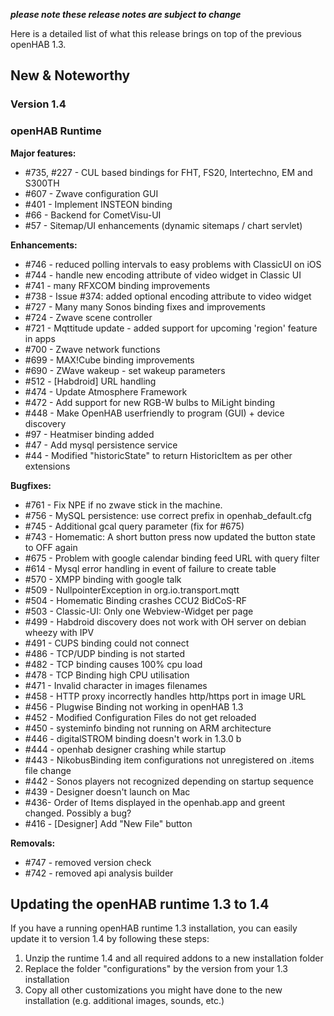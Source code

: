 _**please note these release notes are subject to change**_

Here is a detailed list of what this release brings on top of the previous openHAB 1.3.

## New & Noteworthy

### Version 1.4

### openHAB Runtime

**Major features:**
* #735, #227 - CUL based bindings for FHT, FS20, Intertechno, EM and S300TH 
* #607 - Zwave configuration GUI
* #401 - Implement INSTEON binding
* #66 - Backend for CometVisu-UI
* #57 - Sitemap/UI enhancements (dynamic sitemaps / chart servlet)

**Enhancements:**
* #746 - reduced polling intervals to easy problems with ClassicUI on iOS
* #744 - handle new encoding attribute of video widget in Classic UI
* #741 - many RFXCOM binding improvements
* #738 - Issue #374: added optional encoding attribute to video widget
* #727 - Many many Sonos binding fixes and improvements
* #724 - Zwave scene controller
* #721 - Mqttitude update - added support for upcoming 'region' feature in apps
* #700 - Zwave network functions
* #699 - MAX!Cube binding improvements
* #690 - ZWave wakeup - set wakeup parameters
* #512 - [Habdroid] URL handling 
* #474 - Update Atmosphere Framework
* #472 - Add support for new RGB-W bulbs to MiLight binding
* #448 - Make OpenHAB userfriendly to program (GUI) + device discovery
* #97 - Heatmiser binding added
* #47 - Add mysql persistence service
* #44 - Modified "historicState" to return HistoricItem as per other extensions

**Bugfixes:**
* #761 - Fix NPE if no zwave stick in the machine.
* #756 - MySQL persistence: use correct prefix in openhab_default.cfg
* #745 - Additional gcal query parameter (fix for #675)
* #743 - Homematic: A short button press now updated the button state to OFF again
* #675 - Problem with google calendar binding feed URL with query filter 
* #614 - Mysql error handling in event of failure to create table
* #570 - XMPP binding with google talk
* #509 - NullpointerException in org.io.transport.mqtt 
* #504 - Homematic Binding crashes CCU2 BidCoS-RF 
* #503 - Classic-UI: Only one Webview-Widget per page
* #499 - Habdroid discovery does not work with OH server on debian wheezy with IPV
* #491 - CUPS binding could not connect 
* #486 - TCP/UDP binding is not started
* #482 - TCP binding causes 100&#37; cpu load 
* #478 - TCP Binding high CPU utilisation
* #471 - Invalid character in images filenames 
* #458 - HTTP proxy incorrectly handles http/https port in image URL
* #456 - Plugwise Binding not working in openHAB 1.3
* #452 - Modified Configuration Files do not get reloaded
* #450 - systeminfo binding not running on ARM architecture
* #446 - digitalSTROM binding doesn't work in 1.3.0 b
* #444 - openhab designer crashing while startup 
* #443 - NikobusBinding item configurations not unregistered on .items file change
* #442 - Sonos players not recognized depending on startup sequence
* #439 - Designer doesn't launch on Mac
* #436- Order of Items displayed in the openhab.app and greent changed. Possibly a bug?
* #416 - [Designer] Add "New File" button

**Removals:**
* #747 - removed version check
* #742 - removed api analysis builder

## Updating the openHAB runtime 1.3 to 1.4

If you have a running openHAB runtime 1.3 installation, you can easily update it to version 1.4 by following these steps:
 1. Unzip the runtime 1.4 and all required addons to a new installation folder
 1. Replace the folder "configurations" by the version from your 1.3 installation
 1. Copy all other customizations you might have done to the new installation (e.g. additional images, sounds, etc.)